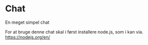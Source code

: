 # Chat
En meget simpel chat


For at bruge denne chat skal i først installere node.js, som i kan via. https://nodejs.org/en/
